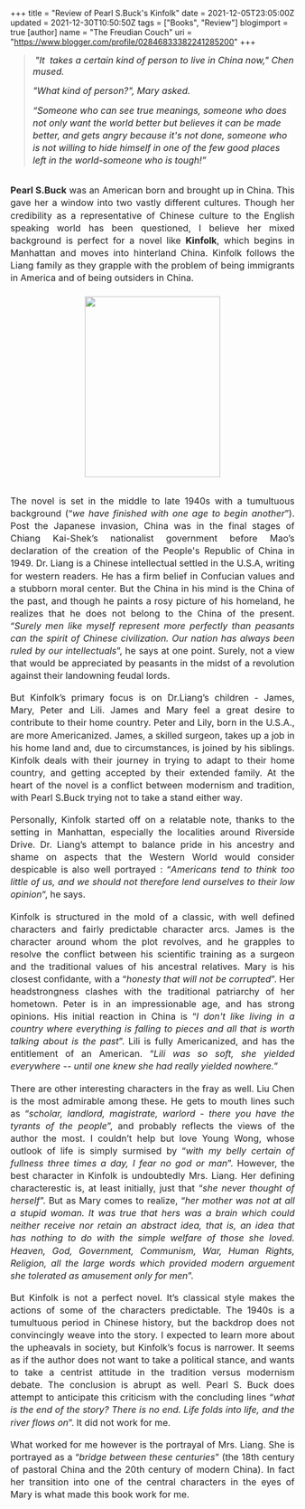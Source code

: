 +++
title = "Review of Pearl S.Buck's Kinfolk"
date = 2021-12-05T23:05:00Z
updated = 2021-12-30T10:50:50Z
tags = ["Books", "Review"]
blogimport = true 
[author]
	name = "The Freudian Couch"
	uri = "https://www.blogger.com/profile/02846833382241285200"
+++

<p></p><blockquote><p>&nbsp;<span face="Roboto, sans-serif" style="background-color: white; color: #202124; font-size: 12pt; font-style: italic; white-space: pre-wrap;">"It&nbsp; takes a certain kind of person to live in China now," Chen mused.</span></p><p><span face="Roboto, sans-serif" style="background-color: white; color: #202124; font-size: 12pt; font-style: italic; white-space: pre-wrap;">"What kind of person?", Mary asked.</span></p><span id="docs-internal-guid-0a7354bf-7fff-54b5-4c0a-7fd2e86445b3"><p dir="ltr" style="line-height: 1.38; margin-bottom: 0pt; margin-top: 0pt;"><span face="Roboto, sans-serif" style="background-color: white; color: #202124; font-size: 12pt; font-style: italic; font-variant-east-asian: normal; font-variant-numeric: normal; vertical-align: baseline; white-space: pre-wrap;">“Someone who can see true meanings, someone who does not only want the world better but believes it can be made better, and gets angry because it's not done, someone who is not willing to hide himself in one of the few good places left in the world-someone who is tough!”</span></p></span></blockquote><span id="docs-internal-guid-0a7354bf-7fff-54b5-4c0a-7fd2e86445b3"><p dir="ltr" style="line-height: 1.38; margin-bottom: 0pt; margin-top: 0pt;"><span face="Roboto, sans-serif" style="background-color: white; color: #202124; font-size: 12pt; font-style: italic; font-variant-east-asian: normal; font-variant-numeric: normal; vertical-align: baseline; white-space: pre-wrap;"></span></p><br /><p dir="ltr" style="line-height: 1.38; margin-bottom: 0pt; margin-top: 0pt; text-align: justify;"><span face="Roboto, sans-serif" style="background-color: white; color: #202124; font-size: 12pt; font-variant-east-asian: normal; font-variant-numeric: normal; font-weight: 700; vertical-align: baseline; white-space: pre-wrap;">Pearl S.Buck</span><span face="Roboto, sans-serif" style="background-color: white; color: #202124; font-size: 12pt; font-variant-east-asian: normal; font-variant-numeric: normal; vertical-align: baseline; white-space: pre-wrap;"> was an American born and brought up in China. This gave her a window into two vastly different cultures. Though her credibility as a representative of Chinese culture to the English speaking world has been questioned, I believe her mixed background is perfect for a novel like </span><span face="Roboto, sans-serif" style="background-color: white; color: #202124; font-size: 12pt; font-variant-east-asian: normal; font-variant-numeric: normal; font-weight: 700; vertical-align: baseline; white-space: pre-wrap;">Kinfolk</span><span face="Roboto, sans-serif" style="background-color: white; color: #202124; font-size: 12pt; font-variant-east-asian: normal; font-variant-numeric: normal; vertical-align: baseline; white-space: pre-wrap;">, which begins in Manhattan and moves into hinterland China. Kinfolk follows the Liang family as they grapple with the problem of being immigrants in America and of being outsiders in China.</span></p><p dir="ltr" style="line-height: 1.38; margin-bottom: 0pt; margin-top: 0pt; text-align: justify;"><span face="Roboto, sans-serif" style="background-color: white; color: #202124; font-size: 12pt; font-variant-east-asian: normal; font-variant-numeric: normal; vertical-align: baseline; white-space: pre-wrap;"><br /></span></p><p dir="ltr" style="line-height: 1.38; margin-bottom: 0pt; margin-top: 0pt; text-align: justify;"></p><div class="separator" style="clear: both; text-align: center;"><a href="https://blogger.googleusercontent.com/img/b/R29vZ2xl/AVvXsEhw5mOfP_AYq26RYAwZYdU4qog6Cqf2PvPyWIISROkUOSiR_aIXPEKbe1X1jiREq4x85ZzjAqdIuHv7ZZ8weEi7nBYwqm-5cPaDzaETNGmw0S6n6WtjlNMSyCsLRwYreeZJ9DQD5FhXDtXI/s4032/PXL_20211205_183548794.MP.jpg" style="margin-left: 1em; margin-right: 1em;"><img border="0" data-original-height="4032" data-original-width="3024" height="320" src="https://blogger.googleusercontent.com/img/b/R29vZ2xl/AVvXsEhw5mOfP_AYq26RYAwZYdU4qog6Cqf2PvPyWIISROkUOSiR_aIXPEKbe1X1jiREq4x85ZzjAqdIuHv7ZZ8weEi7nBYwqm-5cPaDzaETNGmw0S6n6WtjlNMSyCsLRwYreeZJ9DQD5FhXDtXI/s320/PXL_20211205_183548794.MP.jpg" width="240" /></a></div><br /><p></p><p dir="ltr" style="line-height: 1.38; margin-bottom: 0pt; margin-top: 0pt; text-align: justify;"><span face="Roboto, sans-serif" style="background-color: white; color: #202124; font-size: 12pt; font-variant-east-asian: normal; font-variant-numeric: normal; vertical-align: baseline; white-space: pre-wrap;">The novel is set in the middle to late 1940s with a tumultuous background (“</span><span face="Roboto, sans-serif" style="background-color: white; color: #202124; font-size: 12pt; font-style: italic; font-variant-east-asian: normal; font-variant-numeric: normal; vertical-align: baseline; white-space: pre-wrap;">we have finished with one age to begin another</span><span face="Roboto, sans-serif" style="background-color: white; color: #202124; font-size: 12pt; font-variant-east-asian: normal; font-variant-numeric: normal; vertical-align: baseline; white-space: pre-wrap;">”). Post the Japanese invasion, China was in the final stages of Chiang Kai-Shek’s nationalist government before Mao’s declaration of the creation of the People's Republic of China in 1949. Dr. Liang is a Chinese intellectual settled in the U.S.A, writing for western readers. He has a firm belief in Confucian values and a stubborn moral center. But the China in his mind is the China of the past, and though he paints a rosy picture of his homeland, he realizes that he does not belong to the China of the present. “</span><span face="Roboto, sans-serif" style="background-color: white; color: #202124; font-size: 12pt; font-style: italic; font-variant-east-asian: normal; font-variant-numeric: normal; vertical-align: baseline; white-space: pre-wrap;">Surely men like myself represent more perfectly than peasants can the spirit of Chinese civilization. Our nation has always been ruled by our intellectuals</span><span face="Roboto, sans-serif" style="background-color: white; color: #202124; font-size: 12pt; font-variant-east-asian: normal; font-variant-numeric: normal; vertical-align: baseline; white-space: pre-wrap;">”, he says at one point. Surely, not a view that would be appreciated by peasants in the midst of a revolution against their landowning feudal lords.</span></p><div style="text-align: justify;"><br /></div><p dir="ltr" style="line-height: 1.38; margin-bottom: 0pt; margin-top: 0pt; text-align: justify;"><span face="Roboto, sans-serif" style="background-color: white; color: #202124; font-size: 12pt; font-variant-east-asian: normal; font-variant-numeric: normal; vertical-align: baseline; white-space: pre-wrap;">But Kinfolk’s primary focus is on Dr.Liang’s children - James, Mary, Peter and Lili. James and Mary feel a great desire to contribute to their home country. Peter and Lily, born in the U.S.A., are more Americanized. James, a skilled surgeon, takes up a job in his home land and, due to circumstances, is joined by his siblings. Kinfolk deals with their journey in trying to adapt to their home country, and getting accepted by their extended family. At the heart of the novel is a conflict between modernism and tradition, with Pearl S.Buck trying not to take a stand either way.</span></p><div style="text-align: justify;"><br /></div><p dir="ltr" style="line-height: 1.38; margin-bottom: 0pt; margin-top: 0pt; text-align: justify;"><span face="Roboto, sans-serif" style="background-color: white; color: #202124; font-size: 12pt; font-variant-east-asian: normal; font-variant-numeric: normal; vertical-align: baseline; white-space: pre-wrap;">Personally, Kinfolk started off on a relatable note, thanks to the setting in Manhattan, especially the localities around Riverside Drive. Dr. Liang’s attempt to balance pride in his ancestry and shame on aspects that the Western World would consider despicable is also well portrayed : “</span><span face="Roboto, sans-serif" style="background-color: white; color: #202124; font-size: 12pt; font-style: italic; font-variant-east-asian: normal; font-variant-numeric: normal; vertical-align: baseline; white-space: pre-wrap;">Americans tend to think too little of us, and we should not therefore lend ourselves to their low opinion</span><span face="Roboto, sans-serif" style="background-color: white; color: #202124; font-size: 12pt; font-variant-east-asian: normal; font-variant-numeric: normal; vertical-align: baseline; white-space: pre-wrap;">“, he says.&nbsp;</span></p><div style="text-align: justify;"><br /></div><p dir="ltr" style="line-height: 1.38; margin-bottom: 0pt; margin-top: 0pt; text-align: justify;"><span face="Roboto, sans-serif" style="background-color: white; color: #202124; font-size: 12pt; font-variant-east-asian: normal; font-variant-numeric: normal; vertical-align: baseline; white-space: pre-wrap;">Kinfolk is structured in the mold of a classic, with well defined characters and fairly predictable character arcs. James is the character around whom the plot revolves, and he grapples to resolve the conflict between his scientific training as a surgeon and the traditional values of his ancestral relatives. Mary is his closest confidante, with a “</span><span face="Roboto, sans-serif" style="background-color: white; color: #202124; font-size: 12pt; font-style: italic; font-variant-east-asian: normal; font-variant-numeric: normal; vertical-align: baseline; white-space: pre-wrap;">honesty that will not be corrupted</span><span face="Roboto, sans-serif" style="background-color: white; color: #202124; font-size: 12pt; font-variant-east-asian: normal; font-variant-numeric: normal; vertical-align: baseline; white-space: pre-wrap;">”. Her headstrongness clashes with the traditional patriarchy of her hometown. Peter is in an impressionable age, and has strong opinions. His initial reaction in China is “</span><span face="Roboto, sans-serif" style="background-color: white; color: #202124; font-size: 12pt; font-style: italic; font-variant-east-asian: normal; font-variant-numeric: normal; vertical-align: baseline; white-space: pre-wrap;">I don't like living in a country where everything is falling to pieces and all that is worth talking about is the past</span><span face="Roboto, sans-serif" style="background-color: white; color: #202124; font-size: 12pt; font-variant-east-asian: normal; font-variant-numeric: normal; vertical-align: baseline; white-space: pre-wrap;">”. Lili is fully Americanized, and has the entitlement of an American. “</span><span face="Roboto, sans-serif" style="background-color: white; color: #202124; font-size: 12pt; font-style: italic; font-variant-east-asian: normal; font-variant-numeric: normal; vertical-align: baseline; white-space: pre-wrap;">Lili was so soft, she yielded everywhere -- until one knew she had really yielded nowhere.</span><span face="Roboto, sans-serif" style="background-color: white; color: #202124; font-size: 12pt; font-variant-east-asian: normal; font-variant-numeric: normal; vertical-align: baseline; white-space: pre-wrap;">”</span></p><div style="text-align: justify;"><br /></div><p dir="ltr" style="line-height: 1.38; margin-bottom: 0pt; margin-top: 0pt; text-align: justify;"><span face="Roboto, sans-serif" style="background-color: white; color: #202124; font-size: 12pt; font-variant-east-asian: normal; font-variant-numeric: normal; vertical-align: baseline; white-space: pre-wrap;">There are other interesting characters in the fray as well. Liu Chen is the most admirable among these. He gets to mouth lines such as “</span><span face="Roboto, sans-serif" style="background-color: white; color: #202124; font-size: 12pt; font-style: italic; font-variant-east-asian: normal; font-variant-numeric: normal; vertical-align: baseline; white-space: pre-wrap;">scholar, landlord, magistrate, warlord - there you have the tyrants of the people</span><span face="Roboto, sans-serif" style="background-color: white; color: #202124; font-size: 12pt; font-variant-east-asian: normal; font-variant-numeric: normal; vertical-align: baseline; white-space: pre-wrap;">”, and probably reflects the views of the author the most. I couldn’t help but love Young Wong, whose outlook of life is simply surmised by “</span><span face="Roboto, sans-serif" style="background-color: white; color: #202124; font-size: 12pt; font-style: italic; font-variant-east-asian: normal; font-variant-numeric: normal; vertical-align: baseline; white-space: pre-wrap;">with my belly certain of fullness three times a day, I fear no god or man</span><span face="Roboto, sans-serif" style="background-color: white; color: #202124; font-size: 12pt; font-variant-east-asian: normal; font-variant-numeric: normal; vertical-align: baseline; white-space: pre-wrap;">”. However, the best character in Kinfolk is undoubtedly Mrs. Liang. Her defining characterestic is, at least initially, just that “</span><span face="Roboto, sans-serif" style="background-color: white; color: #202124; font-size: 12pt; font-style: italic; font-variant-east-asian: normal; font-variant-numeric: normal; vertical-align: baseline; white-space: pre-wrap;">she never thought of herself</span><span face="Roboto, sans-serif" style="background-color: white; color: #202124; font-size: 12pt; font-variant-east-asian: normal; font-variant-numeric: normal; vertical-align: baseline; white-space: pre-wrap;">”. But as Mary comes to realize, “</span><span face="Roboto, sans-serif" style="background-color: white; color: #202124; font-size: 12pt; font-style: italic; font-variant-east-asian: normal; font-variant-numeric: normal; vertical-align: baseline; white-space: pre-wrap;">her mother was not at all a stupid woman. It was true that hers was a brain which could neither receive nor retain an abstract idea, that is, an idea that has nothing to do with the simple welfare of those she loved. Heaven, God, Government, Communism, War, Human Rights, Religion, all the large words which provided modern arguement she tolerated as amusement only for men</span><span face="Roboto, sans-serif" style="background-color: white; color: #202124; font-size: 12pt; font-variant-east-asian: normal; font-variant-numeric: normal; vertical-align: baseline; white-space: pre-wrap;">”.&nbsp;</span></p><div style="text-align: justify;"><br /></div><p dir="ltr" style="line-height: 1.38; margin-bottom: 0pt; margin-top: 0pt; text-align: justify;"><span face="Roboto, sans-serif" style="background-color: white; color: #202124; font-size: 12pt; font-variant-east-asian: normal; font-variant-numeric: normal; vertical-align: baseline; white-space: pre-wrap;">But Kinfolk is not a perfect novel. It’s classical style makes the actions of some of the characters predictable. The 1940s is a tumultuous period in Chinese history, but the backdrop does not convincingly weave into the story. I expected to learn more about the upheavals in society, but Kinfolk’s focus is narrower. It seems as if the author does not want to take a political stance, and wants to take a centrist attitude in the tradition versus modernism debate. The conclusion is abrupt as well. Pearl S. Buck does attempt to anticipate this criticism with the concluding lines “</span><span face="Roboto, sans-serif" style="background-color: white; color: #202124; font-size: 12pt; font-style: italic; font-variant-east-asian: normal; font-variant-numeric: normal; vertical-align: baseline; white-space: pre-wrap;">what is the end of the story? There is no end. Life folds into life, and the river flows on</span><span face="Roboto, sans-serif" style="background-color: white; color: #202124; font-size: 12pt; font-variant-east-asian: normal; font-variant-numeric: normal; vertical-align: baseline; white-space: pre-wrap;">”. It did not work for me. </span></p><div style="text-align: justify;"><br /></div><p dir="ltr" style="line-height: 1.38; margin-bottom: 0pt; margin-top: 0pt; text-align: justify;"><span face="Roboto, sans-serif" style="background-color: white; color: #202124; font-size: 12pt; font-variant-east-asian: normal; font-variant-numeric: normal; vertical-align: baseline; white-space: pre-wrap;">What worked for me however is the portrayal of Mrs. Liang. She is portrayed as a “</span><span face="Roboto, sans-serif" style="background-color: white; color: #202124; font-size: 12pt; font-style: italic; font-variant-east-asian: normal; font-variant-numeric: normal; vertical-align: baseline; white-space: pre-wrap;">bridge between these centuries</span><span face="Roboto, sans-serif" style="background-color: white; color: #202124; font-size: 12pt; font-variant-east-asian: normal; font-variant-numeric: normal; vertical-align: baseline; white-space: pre-wrap;">” (the 18th century of pastoral China and the 20th century of modern China). In fact her transition into one of the central characters in the eyes of Mary is what made this book work for me.</span></p></span>
